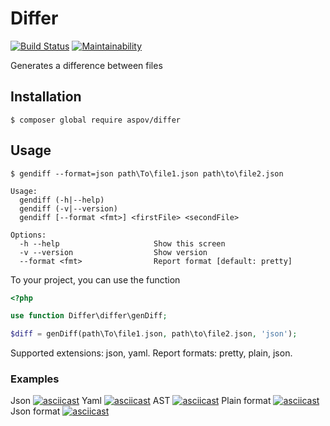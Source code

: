 # Differ
[![Build Status](https://travis-ci.org/aspov/php-project-lvl2.svg?branch=master)](https://travis-ci.org/aspov/php-project-lvl2)
[![Maintainability](https://api.codeclimate.com/v1/badges/770ba18631330fdf088d/maintainability)](https://codeclimate.com/github/aspov/php-project-lvl2/maintainability)

Generates a difference between files

## Installation
```
$ composer global require aspov/differ
```
## Usage

```
$ gendiff --format=json path\To\file1.json path\to\file2.json

Usage:
  gendiff (-h|--help)
  gendiff (-v|--version)
  gendiff [--format <fmt>] <firstFile> <secondFile>

Options:
  -h --help                     Show this screen
  -v --version                  Show version
  --format <fmt>                Report format [default: pretty]
```
To your project, you can use the function
```php
<?php

use function Differ\differ\genDiff;

$diff = genDiff(path\To\file1.json, path\to\file2.json, 'json');
```
Supported extensions: json, yaml. Report formats: pretty, plain, json.

### Examples
Json
[![asciicast](https://asciinema.org/a/263630.svg)](https://asciinema.org/a/263630)
Yaml
[![asciicast](https://asciinema.org/a/264453.svg)](https://asciinema.org/a/264453)
AST
[![asciicast](https://asciinema.org/a/268568.svg)](https://asciinema.org/a/268568)
Plain format
[![asciicast](https://asciinema.org/a/268627.svg)](https://asciinema.org/a/268627)
Json format
[![asciicast](https://asciinema.org/a/269034.svg)](https://asciinema.org/a/269034)
